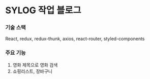 # SYLOG 작업 블로그

### 기술 스택
React, redux, redux-thunk, axios, react-router, styled-components



### 주요 기능
1. 영화 제목으로 영화 검색
2. 쇼핑리스트, 장바구니
